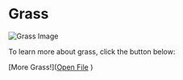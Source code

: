 # Grass

![Grass Image](https://th.bing.com/th/id/OIP.MQFRZHw0omf3-fKZYY2GdwHaE9?w=295&h=197&c=7&r=0&o=5&pid=1.7)

To learn more about grass, click the button below:

[More Grass!]([Open File](file:///C:/Users/samdc/Downloads/index%20(2).html)
)
